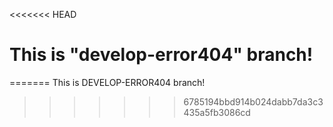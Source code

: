 
<<<<<<< HEAD

# **This is "develop-error404" branch!**
=======
This is DEVELOP-ERROR404 branch!
>>>>>>> 6785194bbd914b024dabb7da3c3435a5fb3086cd
